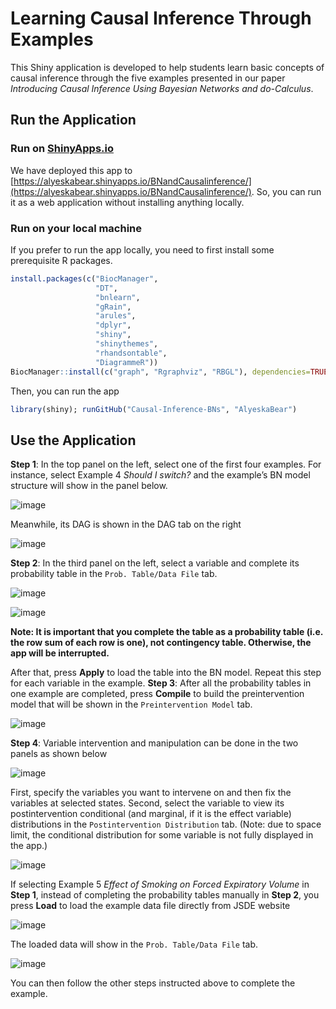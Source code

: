 # Learning Causal Inference Through Examples
This Shiny application is developed to help students learn basic concepts of causal inference through the five examples presented in our paper 
*Introducing Causal Inference Using Bayesian Networks and *do*-Calculus*. 
## Run the Application 
### Run on [ShinyApps.io](https://www.shinyapps.io)
We have deployed this app to [https://alyeskabear.shinyapps.io/BNandCausalinference/](https://alyeskabear.shinyapps.io/BNandCausalinference/). So, you can run it as a web application without installing anything locally.
### Run on your local machine
If you prefer to run the app locally, you need to first install some prerequisite R packages. 
```R
install.packages(c("BiocManager",
                   "DT",
                   "bnlearn",
                   "gRain",
                   "arules",
                   "dplyr",
                   "shiny",
                   "shinythemes",
                   "rhandsontable",
                   "DiagrammeR"))
BiocManager::install(c("graph", "Rgraphviz", "RBGL"), dependencies=TRUE)
```
Then, you can run the app
```R
library(shiny); runGitHub("Causal-Inference-BNs", "AlyeskaBear")
```
## Use the Application 
**Step 1**: In the top panel on the left, select one of the first four examples. For instance, select Example 4 *Should I switch?* and the example’s BN model structure will show in the panel below.

![image](https://user-images.githubusercontent.com/44960049/178309268-8b17f7b9-bef3-4df7-81d3-10f3bc0e5e45.png)

Meanwhile, its DAG is shown in the DAG tab on the right

![image](https://user-images.githubusercontent.com/44960049/178309447-98214be3-8b4f-4734-9a70-cd1a0dcae762.png)

**Step 2**: In the third panel on the left, select a variable and complete its probability table in the ```Prob. Table/Data File``` tab.

![image](https://user-images.githubusercontent.com/44960049/178310090-a0f56a09-b359-471d-ae53-a14dbcdd2d61.png)

![image](https://user-images.githubusercontent.com/44960049/178310432-5da7c609-f8f6-4d02-9cda-f810200b2839.png)

**Note: It is important that you complete the table as a probability table (i.e. the row sum of each row is one), not contingency table. Otherwise, the app will be 
interrupted.**

After that, press **Apply** to load the table into the BN model. Repeat this step for each variable in the example.
**Step 3**: After all the probability tables in one example are completed, press **Compile** to build the preintervention model that will be shown in the ```Preintervention Model``` tab.

![image](https://user-images.githubusercontent.com/44960049/178311507-fe1dc12e-a3b3-46e8-a12a-f881faf42e4f.png)

**Step 4**: Variable intervention and manipulation can be done in the two panels as shown below

![image](https://user-images.githubusercontent.com/44960049/178311605-f1b0c1ca-aaef-4c2f-9cd4-943c4b0f8a38.png)

First, specify the variables you want to intervene on and then fix the variables at selected states. Second, select the variable to view its postintervention conditional (and marginal, if it is the effect variable) distributions in the ```Postintervention Distribution``` tab. (Note: due to space limit, the conditional distribution for some variable is not fully displayed in the app.)

![image](https://user-images.githubusercontent.com/44960049/178311748-d5617424-8de0-41a1-9b77-443a56008550.png)

If selecting Example 5 *Effect of Smoking on Forced Expiratory Volume* in **Step 1**, instead of completing the probability tables manually in **Step 2**, you press **Load** to load the example data file directly from JSDE website

![image](https://user-images.githubusercontent.com/44960049/178312017-a9a2b1fd-c074-42e4-9495-0eafaefb0e97.png)

The loaded data will show in the ```Prob. Table/Data File``` tab.

![image](https://user-images.githubusercontent.com/44960049/178312100-2e95285a-be2f-40c0-8e8d-f8441c2bc073.png)

You can then follow the other steps instructed above to complete the example.



